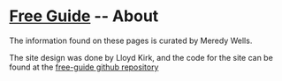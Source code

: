 # [Free Guide](../) -- About

The information found on these pages is curated by Meredy Wells.

The site design was done by Lloyd Kirk, and the code for the site can be found at the [free-guide github repository](https://github.com/free-guide/free-guide)
